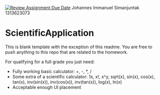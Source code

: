 [![Review Assignment Due Date](https://classroom.github.com/assets/deadline-readme-button-22041afd0340ce965d47ae6ef1cefeee28c7c493a6346c4f15d667ab976d596c.svg)](https://classroom.github.com/a/ukXkuQi0)
Johannes Immanuel Simanjuntak
1313623073

# ScientificApplication
This is blank template with the exception of this readme. You are free to push anything to this repo that are related to the homework. 

For qualifying for a full grade you just need:
- Fully working basic calculator: +, -, *, /
- Some extra of a   scientific calculator: 1x, x!, x^y, sqrt(x), sin(x), cos(x), tan(x), inv(sin(x)), inv(cos(x)), inv(tan(x)), log(x), ln(x)
- Acceptable enough UI placement
